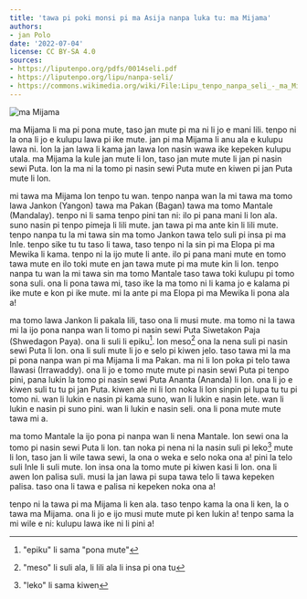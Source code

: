 ```yaml
---
title: 'tawa pi poki monsi pi ma Asija nanpa luka tu: ma Mijama'
authors:
- jan Polo
date: '2022-07-04'
license: CC BY-SA 4.0
sources:
- https://liputenpo.org/pdfs/0014seli.pdf
- https://liputenpo.org/lipu/nanpa-seli/
- https://commons.wikimedia.org/wiki/File:Lipu_tenpo_nanpa_seli_-_ma_Mijama.png
---
```


![ma Mijama](https://upload.wikimedia.org/wikipedia/commons/3/3d/Lipu_tenpo_nanpa_seli_-_ma_Mijama.png)

ma Mijama li ma pi pona mute, taso jan mute pi ma ni li jo e mani lili. tenpo ni la ona li jo e kulupu lawa pi ike mute. jan pi ma Mijama li anu ala e kulupu lawa ni. lon la jan lawa li kama jan lawa lon nasin wawa ike kepeken kulupu utala. ma Mijama la kule jan mute li lon, taso jan mute mute li jan pi nasin sewi Puta. lon la ma ni la tomo pi nasin sewi Puta mute en kiwen pi jan Puta mute li lon.

mi tawa ma Mijama lon tenpo tu wan. tenpo nanpa wan la mi tawa ma tomo lawa Jankon (Yangon) tawa ma Pakan (Bagan) tawa ma tomo Mantale (Mandalay). tenpo ni li sama tenpo pini tan ni: ilo pi pana mani li lon ala. suno nasin pi tenpo pimeja li lili mute. jan tawa pi ma ante kin li lili mute. tenpo nanpa tu la mi tawa sin ma tomo Jankon tawa telo suli pi insa pi ma Inle. tenpo sike tu tu taso li tawa, taso tenpo ni la sin pi ma Elopa pi ma Mewika li kama. tenpo ni la ijo mute li ante. ilo pi pana mani mute en tomo tawa mute en ilo toki mute en jan tawa mute pi ma mute kin li lon. tenpo nanpa tu wan la mi tawa sin ma tomo Mantale taso tawa toki kulupu pi tomo sona suli. ona li pona tawa mi, taso ike la ma tomo ni li kama jo e kalama pi ike mute e kon pi ike mute. mi la ante pi ma Elopa pi ma Mewika li pona ala a!

ma tomo lawa Jankon li pakala lili, taso ona li musi mute. ma tomo ni la tawa mi la ijo pona nanpa wan li tomo pi nasin sewi Puta Siwetakon Paja (Shwedagon Paya). ona li suli li epiku[^1]. lon meso[^2] ona la nena suli pi nasin sewi Puta li lon. ona li suli mute li jo e selo pi kiwen jelo. taso tawa mi la ma pi pona nanpa wan pi ma Mijama li ma Pakan. ma ni li lon poka pi telo tawa Ilawasi (Irrawaddy). ona li jo e tomo mute mute pi nasin sewi Puta pi tenpo pini, pana lukin la tomo pi nasin sewi Puta Ananta (Ananda) li lon. ona li jo e kiwen suli tu tu pi jan Puta. kiwen ale ni li lon noka li lon sinpin pi lupa tu tu pi tomo ni. wan li lukin e nasin pi kama suno, wan li lukin e nasin lete. wan li lukin e nasin pi suno pini. wan li lukin e nasin seli. ona li pona mute mute tawa mi a.

[^1]: "epiku" li sama "pona mute"
[^2]: "meso" li suli ala, li lili ala li insa pi ona tu

ma tomo Mantale la ijo pona pi nanpa wan li nena Mantale. lon sewi ona la tomo pi nasin sewi Puta li lon. tan noka pi nena ni la nasin suli pi leko[^3] mute li lon, taso jan li wile tawa sewi, la ona o weka e selo noka ona a! pini la telo suli Inle li suli mute. lon insa ona la tomo mute pi kiwen kasi li lon. ona li awen lon palisa suli. musi la jan lawa pi supa tawa telo li tawa kepeken palisa. taso ona li tawa e palisa ni kepeken noka ona a!

[^3]: "leko" li sama kiwen

tenpo ni la tawa pi ma Mijama li ken ala. taso tenpo kama la ona li ken, la o tawa ma Mijama. ona li jo e ijo musi mute mute pi ken lukin a! tenpo sama la mi wile e ni: kulupu lawa ike ni li pini a!